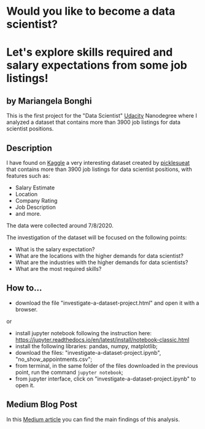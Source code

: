 # Would you like to become a data scientist?  
# Let's explore skills required and salary expectations from some job listings!

## by Mariangela Bonghi

This is the first project for the "Data Scientist" [Udacity](https://www.udacity.com) Nanodegree where I analyzed a dataset that contains more than 3900 job listings for data scientist positions.

## Description

I have found on [Kaggle](https://www.kaggle.com/andrewmvd/data-scientist-jobs) a very interesting dataset created by [picklesueat](https://github.com/picklesueat/data_jobs_data) that contains more than 3900 job listings for data scientist positions, with features such as:

- Salary Estimate
- Location
- Company Rating
- Job Description
- and more.  

The data were collected around 7/8/2020.

The investigation of the dataset will be focused on the following points:
- What is the salary expectation?
- What are the locations with the higher demands for data scientist?
- What are the industries with the higher demands for data scientists?
- What are the most required skills?


## How to...

- download the file "investigate-a-dataset-project.html" and open it with a browser.

or

- install jupyter notebook following the instruction here: https://jupyter.readthedocs.io/en/latest/install/notebook-classic.html
- install the following libraries: pandas, numpy, matplotlib;
- download the files: "investigate-a-dataset-project.ipynb", "no_show_appointments.csv";
- from terminal, in the same folder of the files downloaded in the previous point, run the command `jupyter notebook`;
- from jupyter interface, click on "investigate-a-dataset-project.ipynb" to open it.

## Medium Blog Post

In this [Medium article](https://medium.com/@mariangela.bonghi/would-you-like-to-become-a-data-scientist-c02e7d228bdf) you can find the main findings of this analysis.
